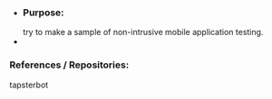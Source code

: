 - ### Purpose:
  try to make a sample of non-intrusive mobile application testing.
-
### References / Repositories:

tapsterbot

[](https://aboutme.louislabs.com/project-list)

[](https://aboutme.louislabs.com/project-list)